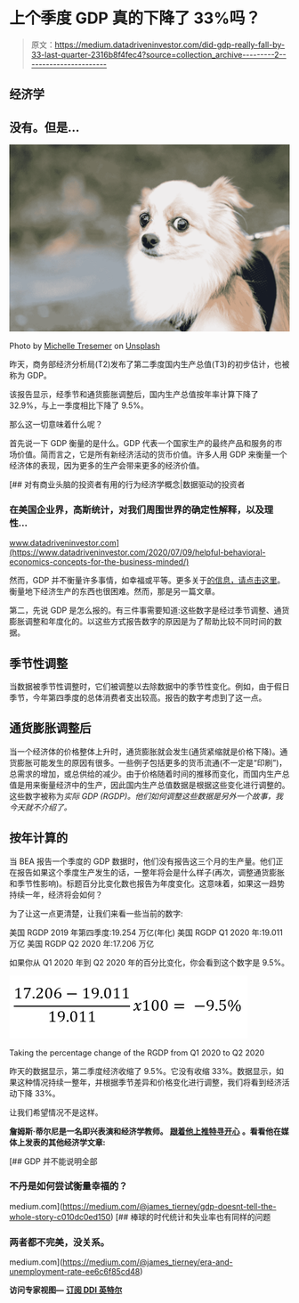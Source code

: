 # 上个季度 GDP 真的下降了 33%吗？

> 原文：<https://medium.datadriveninvestor.com/did-gdp-really-fall-by-33-last-quarter-2316b8f4fec4?source=collection_archive---------2----------------------->

## 经济学

## 没有。但是…

![](img/6e80bab74083633cadc69ddd9e31a938.png)

Photo by [Michelle Tresemer](https://unsplash.com/@mtresemer?utm_source=medium&utm_medium=referral) on [Unsplash](https://unsplash.com?utm_source=medium&utm_medium=referral)

昨天，商务部经济分析局(T2)发布了第二季度国内生产总值(T3)的初步估计，也被称为 GDP。

该报告显示，经季节和通货膨胀调整后，国内生产总值按年率计算下降了 32.9%，与上一季度相比下降了 9.5%。

那么这一切意味着什么呢？

首先说一下 GDP 衡量的是什么。GDP 代表一个国家生产的最终产品和服务的市场价值。简而言之，它是所有新经济活动的货币价值。许多人用 GDP 来衡量一个经济体的表现，因为更多的生产会带来更多的经济价值。

[](https://www.datadriveninvestor.com/2020/07/09/helpful-behavioral-economics-concepts-for-the-business-minded/) [## 对有商业头脑的投资者有用的行为经济学概念|数据驱动的投资者

### 在美国企业界，高斯统计，对我们周围世界的确定性解释，以及理性…

www.datadriveninvestor.com](https://www.datadriveninvestor.com/2020/07/09/helpful-behavioral-economics-concepts-for-the-business-minded/) 

然而，GDP 并不衡量许多事情，如幸福或平等。更多关于[的信息，请点击这里](https://medium.com/@james_tierney/gdp-doesnt-tell-the-whole-story-c010dc0ed150)。衡量地下经济生产的东西也很困难。然而，那是另一篇文章。

第二，先说 GDP 是怎么报的。有三件事需要知道:这些数字是经过季节调整、通货膨胀调整和年度化的。以这些方式报告数字的原因是为了帮助比较不同时间的数据。

## 季节性调整

当数据被季节性调整时，它们被调整以去除数据中的季节性变化。例如，由于假日季节，今年第四季度的总体消费者支出较高。报告的数字考虑到了这一点。

## 通货膨胀调整后

当一个经济体的价格整体上升时，通货膨胀就会发生(通货紧缩就是价格下降)。通货膨胀可能发生的原因有很多。一些例子包括更多的货币流通(不一定是“印刷”)，总需求的增加，或总供给的减少。由于价格随着时间的推移而变化，而国内生产总值是用来衡量经济中的生产，因此国内生产总值数据是根据这些变化进行调整的。这些数字被称为*实际 GDP (RGDP)。他们如何调整这些数据是另外一个故事，我今天就不介绍了。*

## 按年计算的

当 BEA 报告一个季度的 GDP 数据时，他们没有报告这三个月的生产量。他们正在报告如果这个季度生产发生的话，一整年将会是什么样子(再次，调整通货膨胀和季节性影响)。标题百分比变化数也报告为年度变化。这意味着，如果这一趋势持续一年，经济将会如何？

为了让这一点更清楚，让我们来看一些当前的数字:

美国 RGDP 2019 年第四季度:19.254 万亿(年化)
美国 RGDP Q1 2020 年:19.011 万亿
美国 RGDP Q2 2020 年:17.206 万亿

如果你从 Q1 2020 年到 Q2 2020 年的百分比变化，你会看到这个数字是 9.5%。

![](img/47bbabd8c0bd30d0f79ec2aaf1679827.png)

Taking the percentage change of the RGDP from Q1 2020 to Q2 2020

昨天的数据显示，第二季度经济收缩了 9.5%。它没有收缩 33%。数据显示，如果这种情况持续一整年，并根据季节差异和价格变化进行调整，我们将看到经济活动下降 33%。

让我们希望情况不是这样。

**詹姆斯·蒂尔尼是一名即兴表演和经济学教师。** [**跟着他上推特寻开心**](http://twitter.com/james_tierney) **。看看他在媒体上发表的其他经济学文章:**

[](https://medium.com/@james_tierney/gdp-doesnt-tell-the-whole-story-c010dc0ed150) [## GDP 并不能说明全部

### 不丹是如何尝试衡量幸福的？

medium.com](https://medium.com/@james_tierney/gdp-doesnt-tell-the-whole-story-c010dc0ed150) [](https://medium.com/@james_tierney/era-and-unemployment-rate-ee6c6f85cd48) [## 棒球的时代统计和失业率也有同样的问题

### 两者都不完美，没关系。

medium.com](https://medium.com/@james_tierney/era-and-unemployment-rate-ee6c6f85cd48) 

**访问专家视图—** [**订阅 DDI 英特尔**](https://datadriveninvestor.com/ddi-intel)